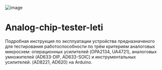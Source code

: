 ![image](https://github.com/SingingSinking/Analog-chip-tester-leti/assets/94817135/b37f7645-5998-46e8-ab04-19f6e477ba04)
# Analog-chip-tester-leti
  Подробная инструкция по эксплуатации устройства предназначеного для тестирования работоспособности по трём критериям аналоговых микросхем: операционных усилителей (OPA2134, UA4721), аналоговых умножителей (AD633-DIP, AD633-SOIC) и инструментальных усилителей. (AD8221, AD620) на Arduino.
